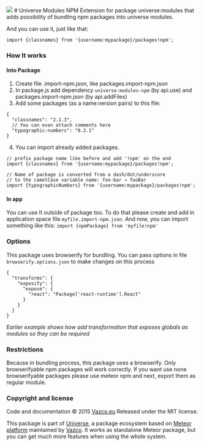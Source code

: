 <img src="http://uniproject.vazco.eu/black_logo.png" />
# Universe Modules NPM
Extension for package universe:modules that adds possibility of bundling npm packages into universe modules. 

And you can use it, just like that:
```
import {classnames} from '{username:mypackage}/packages!npm';
```

### How It works

#### Into Package
1. Create file <name>.import-npm.json, like packages.import-npm.json
2. In package.js add dependency `universe:modules-npm` (by api.use) and packages.import-npm.json (by api.addFiles)
3. Add some packages (as a name:version pairs) to this file:

```
{
  "classnames": "2.1.3",
  // You can even attach comments here
  "typographic-numbers": "0.2.1"
}
```

4. You can import already added packages.

```
// prefix package name like before and add '!npm' on the end
import {classnames} from '{username:mypackage}/packages!npm';

// Name of package is converted from a dash/dot/underscore
// to the camelCase variable name: foo-bar → fooBar
import {typographicNumbers} from '{username:mypackage}/packages!npm';
```

#### In app
You can use It outside of package too.
To do that please create and add in application space file `myfile.import-npm.json`.
And now, you can import something like this: `import {npmPackage} from 'myfile!npm'`

### Options
This package uses browserify for bundling.
You can pass options in file `browserify.options.json` to make changes on this process

```
{
  "transforms": {
    "exposify": {
      "expose": {
        "react": "Package['react-runtime'].React"
      }
    }
  }
}
```

*Earlier example shows how add transformation that exposes globals as modules so they can be required*

### Restrictions
Because in bundling process, this package uses a browserify. Only browserifyable npm packages will work correctly. If you want use none browserifyable packages please use meteor npm and next,  export them as regular module. 

### Copyright and license

Code and documentation &copy; 2015 [Vazco.eu](http://vazco.eu)
Released under the MIT license. 

This package is part of [Universe](http://unicms.io), a package ecosystem based on [Meteor platform](http://meteor.com) maintained by [Vazco](http://www.vazco.eu).
It works as standalone Meteor package, but you can get much more features when using the whole system.   

